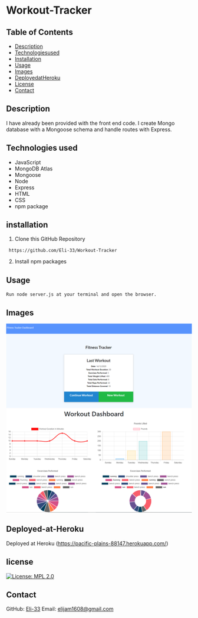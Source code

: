 # Workout-Tracker

## Table of Contents
  * [Description](#Description)
  * [Technologiesused](#Technologies-used)
  * [Installation](#installation)
  * [Usage](#usage)
  * [Images](#images)
  * [DeployedatHeroku](#Deployed-at-Heroku)
  * [License](#license)
  * [Contact](#Contact)

## Description
I have already been provided with the front end code. I create Mongo database with a Mongoose schema and handle routes with Express. 

## Technologies used

* JavaScript
* MongoDB Atlas
* Mongoose
* Node
* Express
* HTML
* CSS
* npm package

## installation

1. Clone this GitHub Repository 

 ```
  https://github.com/Eli-33/Workout-Tracker
 ```
 
  2. Install npm packages


## Usage

```
Run node server.js at your terminal and open the browser.
```

## Images
![Image](https://github.com/Eli-33/Workout-Tracker/blob/main/public/img/FitnessTracker.PNG)
![Image](https://github.com/Eli-33/Workout-Tracker/blob/main/public/img/stats.PNG)

## Deployed-at-Heroku
Deployed at Heroku (https://pacific-plains-88147.herokuapp.com/)

## license
[![License: MPL 2.0](https://img.shields.io/badge/License-MPL%202.0-brightgreen.svg)](https://opensource.org/licenses/MPL-2.0)
## Contact

GitHub: [Eli-33]()
Email: <elijam1608@gmail.com>
